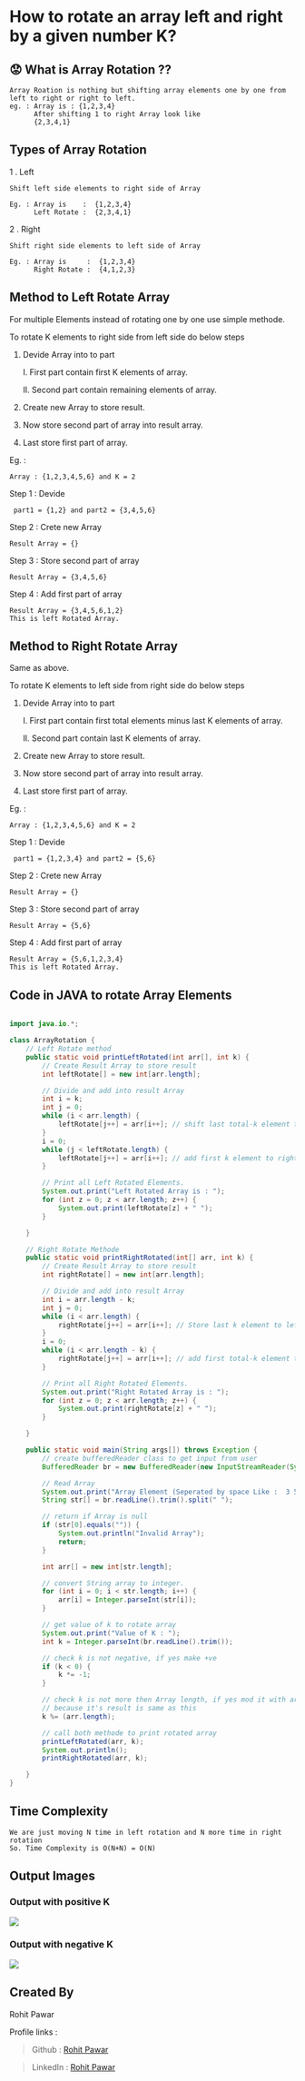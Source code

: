 # How to rotate an array left and right by a given number K?

## :worried: What is Array Rotation ??

    Array Roation is nothing but shifting array elements one by one from left to right or right to left.
    eg. : Array is : {1,2,3,4}
          After shifting 1 to right Array look like
          {2,3,4,1}

## Types of Array Rotation

1 . Left

    Shift left side elements to right side of Array

    Eg. : Array is    :  {1,2,3,4}
          Left Rotate :  {2,3,4,1}

2 . Right

    Shift right side elements to left side of Array

    Eg. : Array is     :  {1,2,3,4}
          Right Rotate :  {4,1,2,3}

## Method to Left Rotate Array

For multiple Elements instead of rotating one by one use simple methode.

To rotate K elements to right side from left side do below steps

1.  Devide Array into to part

    I. First part contain first K elements of array.

    II. Second part contain remaining elements of array.

2.  Create new Array to store result.

3.  Now store second part of array into result array.

4.  Last store first part of array.

Eg. :

    Array : {1,2,3,4,5,6} and K = 2

Step 1 : Devide

     part1 = {1,2} and part2 = {3,4,5,6}

Step 2 : Crete new Array

    Result Array = {}

Step 3 : Store second part of array

    Result Array = {3,4,5,6}

Step 4 : Add first part of array

    Result Array = {3,4,5,6,1,2}
    This is left Rotated Array. 

## Method to Right Rotate Array

Same as above.

To rotate K elements to left side from right side do below steps

1.  Devide Array into to part

    I. First part contain first total elements minus last K elements of array.

    II. Second part contain last K elements of array.

2.  Create new Array to store result.

3.  Now store second part of array into result array.

4.  Last store first part of array.

Eg. :

    Array : {1,2,3,4,5,6} and K = 2

Step 1 : Devide

     part1 = {1,2,3,4} and part2 = {5,6}

Step 2 : Crete new Array

    Result Array = {}

Step 3 : Store second part of array

    Result Array = {5,6}

Step 4 : Add first part of array

    Result Array = {5,6,1,2,3,4}
    This is left Rotated Array. 

## Code in JAVA to rotate Array Elements

```Java

import java.io.*;

class ArrayRotation {
    // Left Rotate method
    public static void printLeftRotated(int arr[], int k) {
        // Create Result Array to store result
        int leftRotate[] = new int[arr.length];

        // Divide and add into result Array
        int i = k;
        int j = 0;
        while (i < arr.length) {
            leftRotate[j++] = arr[i++]; // shift last total-k element to left of Result Array.
        }
        i = 0;
        while (j < leftRotate.length) {
            leftRotate[j++] = arr[i++]; // add first k element to right of Result Array.
        }

        // Print all Left Rotated Elements.
        System.out.print("Left Rotated Array is : ");
        for (int z = 0; z < arr.length; z++) {
            System.out.print(leftRotate[z] + " ");
        }

    }

    // Right Rotate Methode
    public static void printRightRotated(int[] arr, int k) {
        // Create Result Array to store result
        int rightRotate[] = new int[arr.length];

        // Divide and add into result Array
        int i = arr.length - k;
        int j = 0;
        while (i < arr.length) {
            rightRotate[j++] = arr[i++]; // Store last k element to left of Result Array.
        }
        i = 0;
        while (i < arr.length - k) {
            rightRotate[j++] = arr[i++]; // add first total-k element to right of Result Array.
        }

        // Print all Right Rotated Elements.
        System.out.print("Right Rotated Array is : ");
        for (int z = 0; z < arr.length; z++) {
            System.out.print(rightRotate[z] + " ");
        }

    }

    public static void main(String args[]) throws Exception {
        // create bufferedReader class to get input from user
        BufferedReader br = new BufferedReader(new InputStreamReader(System.in));

        // Read Array
        System.out.print("Array Element (Seperated by space Like :  3 5 6 ....) : ");
        String str[] = br.readLine().trim().split(" ");

        // return if Array is null
        if (str[0].equals("")) {
            System.out.println("Invalid Array");
            return;
        }

        int arr[] = new int[str.length];

        // convert String array to integer.
        for (int i = 0; i < str.length; i++) {
            arr[i] = Integer.parseInt(str[i]);
        }

        // get value of k to rotate array
        System.out.print("Value of K : ");
        int k = Integer.parseInt(br.readLine().trim());

        // check k is not negative, if yes make +ve
        if (k < 0) {
            k *= -1;
        }

        // check k is not more then Array length, if yes mod it with array length
        // because it's result is same as this
        k %= (arr.length);

        // call both methode to print rotated array
        printLeftRotated(arr, k);
        System.out.println();
        printRightRotated(arr, k);

    }
}

```

## Time Complexity

    We are just moving N time in left rotation and N more time in right rotation
    So. Time Complexity is O(N+N) = O(N)

## Output Images

### Output with positive K
    
![](https://github.com/RohitsSkill/DSA/blob/main/dsa-cp-2/ArrayRotation/positiveK.png)


### Output with negative K

![](https://github.com/RohitsSkill/DSA/blob/main/dsa-cp-2/ArrayRotation/negativeK.png)

## Created By

Rohit Pawar

Profile links :

> Github : [Rohit Pawar](https://github.com/RohitsSkill "Github")

> LinkedIn : [Rohit Pawar](https://www.linkedin.com/in/rohit-pawar-1a18481b2 "LinkedIn")
 
 
 
 
 
